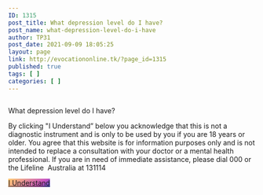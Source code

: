 ```yaml
---
ID: 1315
post_title: What depression level do I have?
post_name: what-depression-level-do-i-have
author: TP31
post_date: 2021-09-09 18:05:25
layout: page
link: http://evocationonline.tk/?page_id=1315
published: true
tags: [ ]
categories: [ ]
---
```

<!-- wp:cover {"url":"http://evocationonline.tk/wp-content/uploads/2021/09/yy-scaled.jpg","id":1342,"dimRatio":20,"minHeight":559,"minHeightUnit":"px","gradient":"very-light-gray-to-cyan-bluish-gray","contentPosition":"center center","align":"full","style":{"color":{}}} -->
<div class="wp-block-cover alignfull has-background-dim-20 has-background-dim has-background-gradient" style="min-height:559px"><span aria-hidden="true" class="wp-block-cover__gradient-background has-very-light-gray-to-cyan-bluish-gray-gradient-background"></span><img class="wp-block-cover__image-background wp-image-1342" alt="" src="http://evocationonline.tk/wp-content/uploads/2021/09/yy-scaled.jpg" data-object-fit="cover"/><div class="wp-block-cover__inner-container"><!-- wp:paragraph {"align":"center","textColor":"black","fontSize":"large"} -->
<p class="has-text-align-center has-black-color has-text-color has-large-font-size">What depression level do I have?</p>
<!-- /wp:paragraph -->

<!-- wp:group {"align":"wide"} -->
<div class="wp-block-group alignwide"><!-- wp:paragraph {"align":"center","textColor":"black"} -->
<p class="has-text-align-center has-black-color has-text-color">By clicking "I Understand” below you acknowledge that this is not a diagnostic instrument and is only to be used by you if you are 18 years or older. You agree that this website is for information purposes only and is not intended to replace a consultation with your doctor or a mental health professional. If you are in need of immediate assistance, please dial 000 or the Lifeline&nbsp; Australia at 131114</p>
<!-- /wp:paragraph -->

<!-- wp:buttons {"contentJustification":"center","align":"wide"} -->
<div class="wp-block-buttons alignwide is-content-justification-center"><!-- wp:button {"textColor":"black","style":{"color":{"gradient":"linear-gradient(135deg,rgb(255,203,112) 0%,rgb(199,81,192) 78%,rgb(65,88,208) 100%)"}},"className":"is-style-outline"} -->
<div class="wp-block-button is-style-outline"><a class="wp-block-button__link has-black-color has-text-color has-background" href="http://evocationonline.tk/?page_id=692" style="background:linear-gradient(135deg,rgb(255,203,112) 0%,rgb(199,81,192) 78%,rgb(65,88,208) 100%)">I Understand</a></div>
<!-- /wp:button --></div>
<!-- /wp:buttons --></div>
<!-- /wp:group --></div></div>
<!-- /wp:cover -->